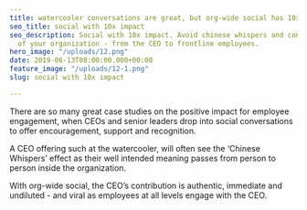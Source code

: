 ```yaml
---
title: watercooler conversations are great, but org-wide social has 10x impact
seo_title: social with 10x impact
seo_description: Social with 10x impact. Avoid chinese whispers and connect all levels
  of your organization - from the CEO to frontline employees.
hero_image: "/uploads/12.png"
date: 2019-06-13T08:00:00.000+00:00
feature_image: "/uploads/12-1.png"
slug: social with 10x impact

---
```

There are so many great case studies on the positive impact for employee engagement, when CEOs and senior leaders drop into social conversations to offer encouragement, support and recognition.  

A CEO offering such at the watercooler, will often see the ‘Chinese Whispers’ effect as their well intended meaning passes from person to person inside the organization.

With org-wide social, the CEO’s contribution is authentic, immediate and undiluted - and viral as employees at all levels engage with the CEO.
